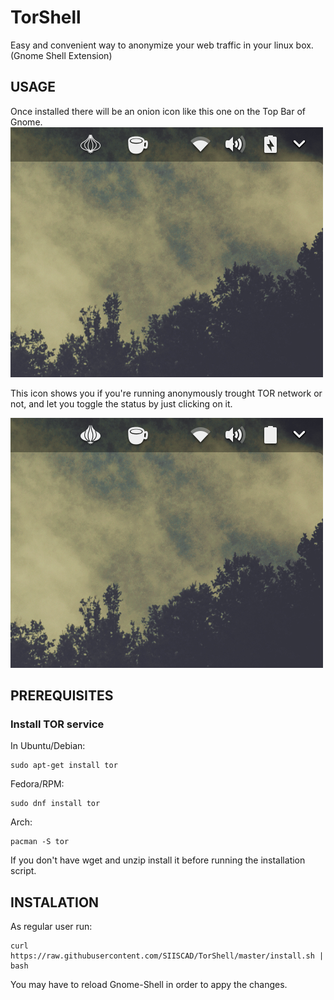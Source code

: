 # TorShell
Easy and convenient way to anonymize your web traffic in your linux box. (Gnome Shell Extension)

## USAGE
Once installed there will be an onion icon like this one on the Top Bar of Gnome.
![screenshots](screenshots/tor_desactivado.png)

This icon shows you if you're running anonymously trought TOR network or not, and let you toggle the status by just clicking on it. 

![screenshots](screenshots/tor_activado.png)





## PREREQUISITES
### Install TOR service
In Ubuntu/Debian:
```
sudo apt-get install tor
```
Fedora/RPM:
```
sudo dnf install tor
```
Arch:

```
pacman -S tor
```

If you don't have wget and unzip install it before running the installation script.

## INSTALATION

As regular user run:

```
curl https://raw.githubusercontent.com/SIISCAD/TorShell/master/install.sh | bash
```

You may have to reload Gnome-Shell in order to appy the changes.

